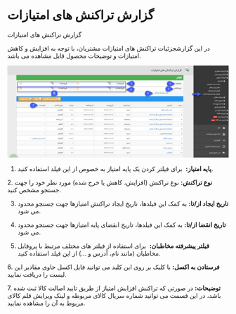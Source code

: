 # گزارش تراکنش های امتیازات

گزارش تراکنش های امتیازات

در این گزارشجزئیات تراکنش های امتیازات مشتریان، با توجه به افزایش و کاهش امتیازات و توضیحات محصول قابل مشاهده می باشد.

![](EmtiaazTarakonesh.png)

1. **پایه امتیاز:**  برای فیلتر کردن یک پایه امتیاز به خصوص از این فیلد استفاده کنید.

2\. **نوع تراکنش:** نوع تراکنش (افزایش، کاهش یا خرج شده) مورد نظر خود را جهت جستجو مشخص کنید.  

3. **تاریخ ایجاد از/تا:** به کمک این فیلدها، تاریخ ایجاد تراکنش امتیازها جهت جستجو محدود می شود.

4. **تاریخ انقضا از/تا:** به کمک این فیلدها، تاریخ انقضای پایه امتیازها جهت جستجو محدود می شود.

5. **فیلتر پیشرفته مخاطبان:**  برای استفاده از فیلتر های مختلف مرتبط با پروفایل مخاطبان (مانند نام، آدرس و ...) از این فیلد استفاده کنید.

6\. **فرستادن به اکسل:** با کلیک بر روی این کلید می توانید فایل اکسل حاوی مقادیر این لیست را دریافت نمایید.

7\. **توضیحات:** در صورتی که تراکنش افزایش امتیاز از طریق تایید اصالت کالا ثبت شده باشد، در این قسمت می توانید شماره سریال کالای مربوطه و لینک ویرایش قلم کالای مربوط به آن را مشاهده نمایید.